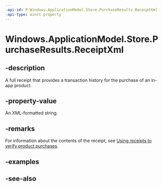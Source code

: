 ```yaml
---
-api-id: P:Windows.ApplicationModel.Store.PurchaseResults.ReceiptXml
-api-type: winrt property
---
```


<!-- Property syntax
public string ReceiptXml { get; }
-->

# Windows.ApplicationModel.Store.PurchaseResults.ReceiptXml

## -description
A full receipt that provides a transaction history for the purchase of an in-app product.

## -property-value
An XML-formatted string.

## -remarks
For information about the contents of the receipt, see [Using receipts to verify product purchases](https://msdn.microsoft.com/windows/uwp/monetize/use-receipts-to-verify-product-purchases).

## -examples

## -see-also
